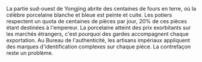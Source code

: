 La partie sud-ouest de Yongjing abrite des centaines de fours en terre, où la célèbre porcelaine blanche et bleue est peinte et cuite. Les potiers respectent un quota de centaines de pièces par jour, 20% de ces pièces étant destinées à l'empereur. La porcelaine atteint des prix exorbitants sur les marchés étrangers, c'est pourquoi des gardes accompagnent chaque exportation. Au Bureau de l'authenticité, les artisans impériaux appliquent des marques d'identification complexes sur chaque pièce. La contrefaçon reste un problème.